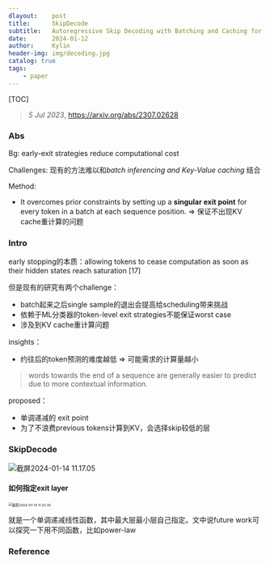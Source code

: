 ```yaml
---
dlayout:    post
title:      SkipDecode
subtitle:   Autoregressive Skip Decoding with Batching and Caching for Efficient LLM Inference
date:       2024-01-12
author:     Kylin
header-img: img/decoding.jpg
catalog: true
tags:
    - paper
---
```




[TOC]

> *5 Jul 2023*,  https://arxiv.org/abs/2307.02628



### Abs

Bg:  early-exit strategies reduce computational cost

Challenges: 现有的方法难以和*batch inferencing and Key-Value caching* 结合

Method: 

- It overcomes prior constraints by setting up a **singular exit point** for every token in a batch at each sequence position. => 保证不出现KV cache重计算的问题



### Intro

early stopping的本质：allowing tokens to cease computation as soon as their hidden states reach saturation [17]

但是现有的研究有两个challenge：

- batch起来之后single sample的退出会提高给scheduling带来挑战
- 依赖于ML分类器的token-level exit strategies不能保证worst case
- 涉及到KV cache重计算问题

insights：

- 约往后的token预测的难度越低 => 可能需求的计算量越小

> words towards the end of a sequence are generally easier to predict due to more contextual information.

proposed：

- 单调递减的 exit point
- 为了不浪费previous tokens计算到KV，会选择skip较低的层



### SkipDecode

![截屏2024-01-14 11.17.05](http://kylinhub.oss-cn-shanghai.aliyuncs.com/uPic/%E6%88%AA%E5%B1%8F2024-01-14%2011.17.05.png)

#### 如何指定exit layer

<img src="http://kylinhub.oss-cn-shanghai.aliyuncs.com/uPic/%E6%88%AA%E5%B1%8F2024-01-14%2011.33.30.png" alt="截屏2024-01-14 11.33.30" style="zoom:47%;" />

就是一个单调递减线性函数，其中最大层最小层自己指定。文中说future work可以探究一下用不同函数，比如power-law





### Reference

[^1]: https://arxiv.org/abs/2307.02628

